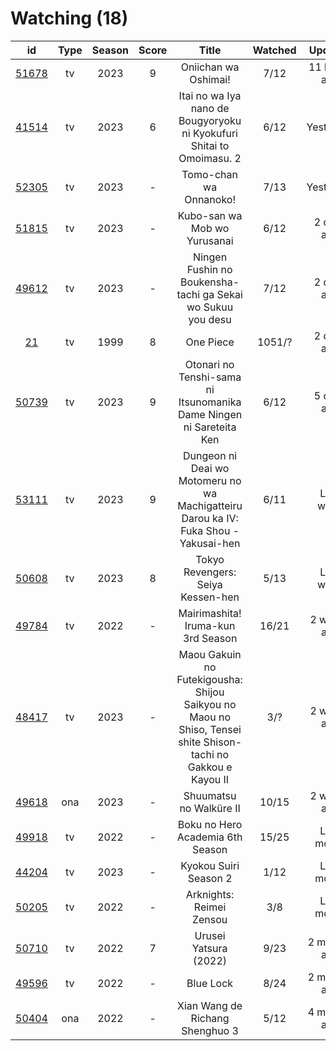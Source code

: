 # Watching (18)

|                      id                      | Type | Season | Score |                                                     Title                                                    | Watched |    Updated   | Start Date |
| :------------------------------------------: | :--: | :----: | :---: | :----------------------------------------------------------------------------------------------------------: | :-----: | :----------: | :--------: |
| [51678](https://myanimelist.net/anime/51678) |  tv  |  2023  |   9   |                                             Oniichan wa Oshimai!                                             |   7/12  | 11 hours ago | 01/05/2023 |
| [41514](https://myanimelist.net/anime/41514) |  tv  |  2023  |   6   |                     Itai no wa Iya nano de Bougyoryoku ni Kyokufuri Shitai to Omoimasu. 2                    |   6/12  |   Yesterday  | 01/12/2023 |
| [52305](https://myanimelist.net/anime/52305) |  tv  |  2023  |   -   |                                            Tomo-chan wa Onnanoko!                                            |   7/13  |   Yesterday  | 01/16/2023 |
| [51815](https://myanimelist.net/anime/51815) |  tv  |  2023  |   -   |                                         Kubo-san wa Mob wo Yurusanai                                         |   6/12  |  2 days ago  | 01/11/2023 |
| [49612](https://myanimelist.net/anime/49612) |  tv  |  2023  |   -   |                          Ningen Fushin no Boukensha-tachi ga Sekai wo Sukuu you desu                         |   7/12  |  2 days ago  | 01/04/2023 |
|    [21](https://myanimelist.net/anime/21)    |  tv  |  1999  |   8   |                                                   One Piece                                                  |  1051/? |  2 days ago  | 01/01/2013 |
| [50739](https://myanimelist.net/anime/50739) |  tv  |  2023  |   9   |                      Otonari no Tenshi-sama ni Itsunomanika Dame Ningen ni Sareteita Ken                     |   6/12  |  5 days ago  | 01/16/2023 |
| [53111](https://myanimelist.net/anime/53111) |  tv  |  2023  |   9   |             Dungeon ni Deai wo Motomeru no wa Machigatteiru Darou ka IV: Fuka Shou - Yakusai-hen             |   6/11  |   Last week  | 01/05/2023 |
| [50608](https://myanimelist.net/anime/50608) |  tv  |  2023  |   8   |                                       Tokyo Revengers: Seiya Kessen-hen                                      |   5/13  |   Last week  | 01/08/2023 |
| [49784](https://myanimelist.net/anime/49784) |  tv  |  2022  |   -   |                                      Mairimashita! Iruma-kun 3rd Season                                      |  16/21  |  2 weeks ago | 10/09/2022 |
| [48417](https://myanimelist.net/anime/48417) |  tv  |  2023  |   -   | Maou Gakuin no Futekigousha: Shijou Saikyou no Maou no Shiso, Tensei shite Shison-tachi no Gakkou e Kayou II |   3/?   |  2 weeks ago | 01/08/2023 |
| [49618](https://myanimelist.net/anime/49618) |  ona |  2023  |   -   |                                            Shuumatsu no Walküre II                                           |  10/15  |  2 weeks ago | 01/27/2023 |
| [49918](https://myanimelist.net/anime/49918) |  tv  |  2022  |   -   |                                       Boku no Hero Academia 6th Season                                       |  15/25  |  Last month  | 10/02/2022 |
| [44204](https://myanimelist.net/anime/44204) |  tv  |  2023  |   -   |                                             Kyokou Suiri Season 2                                            |   1/12  |  Last month  | 01/09/2023 |
| [50205](https://myanimelist.net/anime/50205) |  tv  |  2022  |   -   |                                           Arknights: Reimei Zensou                                           |   3/8   |  Last month  | 11/06/2022 |
| [50710](https://myanimelist.net/anime/50710) |  tv  |  2022  |   7   |                                             Urusei Yatsura (2022)                                            |   9/23  | 2 months ago | 10/14/2022 |
| [49596](https://myanimelist.net/anime/49596) |  tv  |  2022  |   -   |                                                   Blue Lock                                                  |   8/24  | 2 months ago | 10/16/2022 |
| [50404](https://myanimelist.net/anime/50404) |  ona |  2022  |   -   |                                        Xian Wang de Richang Shenghuo 3                                       |   5/12  | 4 months ago | 10/03/2022 |